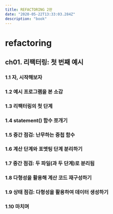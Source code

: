 ```yaml
---
title: REFACTORING 2판
date: "2020-05-22T13:33:03.284Z"
description: "book"
---
```


# refactoring

## ch01. 리팩터링: 첫 번째 예시

### 1.1 자, 시작해보자

### 1.2 예시 프로그램을 본 소감

### 1.3 리팩터링의 첫 단계

### 1.4 statement() 함수 쪼개기

### 1.5 중간 점검: 난무하는 중첩 함수

### 1.6 계산 단계와 포멧팅 단계 분리하기

### 1.7 중간 점검: 두 파일(과 두 단계)로 분리됨

### 1.8 다형성을 활용해 계산 코드 재구성하기

### 1.9 상태 점검: 다형성을 활용하여 데이터 생성하기

### 1.10 마치며